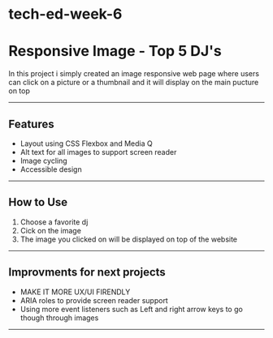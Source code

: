 # tech-ed-week-6

#  Responsive Image - Top 5 DJ's



In this project i simply created an image responsive web page where users can click on a picture or a thumbnail and it will display on the main pucture on top

---

## Features

- Layout using CSS Flexbox and Media Q
- Alt text for all images to support screen reader
- Image cycling
- Accessible design

---



## How to Use

1. Choose a favorite dj
2. Cick on the image
3. The image you clicked on will be displayed on top of the website


---


## Improvments for next projects

- MAKE IT MORE UX/UI FIRENDLY
- ARIA roles to  provide screen reader support
- Using more event listeners such as Left and right arrow keys to go though through images


---
